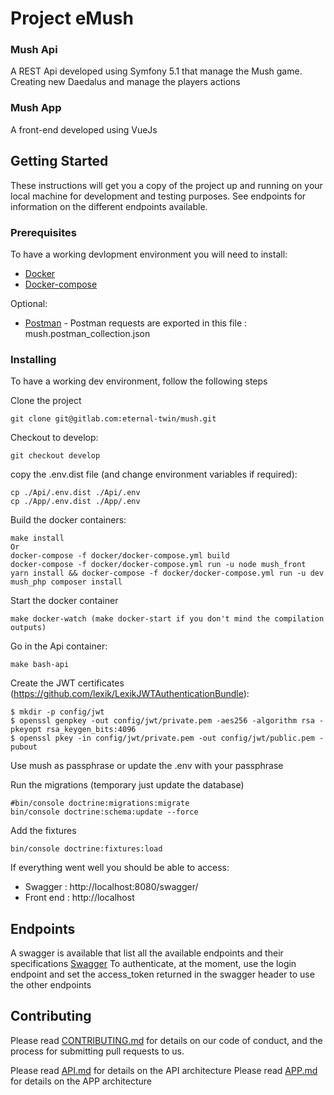 # Project eMush

### Mush Api

A REST Api developed using Symfony 5.1 that manage the Mush game. Creating new Daedalus and manage the players actions

### Mush App
A front-end developed using VueJs


## Getting Started

These instructions will get you a copy of the project up and running on your local machine for development and testing purposes.
See endpoints for information on the different endpoints available.

### Prerequisites

To have a working devlopment environment you will need to install:
* [Docker](https://docs.docker.com/get-docker/) 
* [Docker-compose](https://docs.docker.com/compose/install/) 

Optional:
* [Postman](https://docs.docker.com/get-docker/) - Postman requests are exported in this file : mush.postman_collection.json

### Installing

To have a working dev environment, follow the following steps

Clone the project
```
git clone git@gitlab.com:eternal-twin/mush.git
```
Checkout to develop:
```
git checkout develop
```
copy the .env.dist file (and change environment variables if required):
```
cp ./Api/.env.dist ./Api/.env
cp ./App/.env.dist ./App/.env
```
Build the docker containers:
```
make install
Or 
docker-compose -f docker/docker-compose.yml build
docker-compose -f docker/docker-compose.yml run -u node mush_front yarn install && docker-compose -f docker/docker-compose.yml run -u dev mush_php composer install
```
Start the docker container
```
make docker-watch (make docker-start if you don't mind the compilation outputs)
```
Go in the Api container:
```
make bash-api
```
Create the JWT certificates (https://github.com/lexik/LexikJWTAuthenticationBundle):
```
$ mkdir -p config/jwt
$ openssl genpkey -out config/jwt/private.pem -aes256 -algorithm rsa -pkeyopt rsa_keygen_bits:4096
$ openssl pkey -in config/jwt/private.pem -out config/jwt/public.pem -pubout
```
Use mush as passphrase or update the .env with your passphrase

Run the migrations (temporary just update the database)
```
#bin/console doctrine:migrations:migrate
bin/console doctrine:schema:update --force
```

Add the fixtures
```
bin/console doctrine:fixtures:load
```

If everything went well you should be able to access: 
  - Swagger : http://localhost:8080/swagger/
  - Front end : http://localhost

## Endpoints
A swagger is available that list all the available endpoints and their specifications [Swagger](http://localhost:8080/swagger/) 
To authenticate, at the moment, use the login endpoint and set the access_token returned in the swagger header to use the other endpoints

## Contributing

Please read [CONTRIBUTING.md](./CONTRIBUTING.md) for details on our code of conduct, and the process for submitting pull requests to us.

Please read [API.md](./Api/README.md) for details on the API architecture
Please read [APP.md](./APP/README.md) for details on the APP architecture
